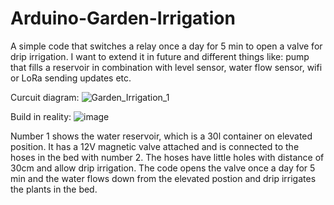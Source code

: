 # Arduino-Garden-Irrigation
A simple code that switches a relay once a day for 5 min to open a valve for drip irrigation. 
I want to extend it in future and different things like: pump that fills a reservoir in combination with level sensor, water flow sensor, wifi or LoRa sending updates etc.

Curcuit diagram:
![Garden_Irrigation_1](https://github.com/DITAcheetah/Arduino-Garden-Irrigation/assets/66056418/d936fb61-c672-459c-8549-984ad817d71f)

Build in reality:
![image](https://github.com/DITAcheetah/Arduino-Garden-Irrigation/assets/66056418/b6c0450f-cc75-4532-bd95-c494716987a1)

Number 1 shows the water reservoir, which is a 30l container on elevated position. It has a 12V magnetic valve attached and is connected to the hoses in the bed with number 2. The hoses have little holes with distance of 30cm 
and allow drip irrigation.
The code opens the valve once a day for 5 min and the water flows down from the elevated postion and drip irrigates the plants in the bed.
